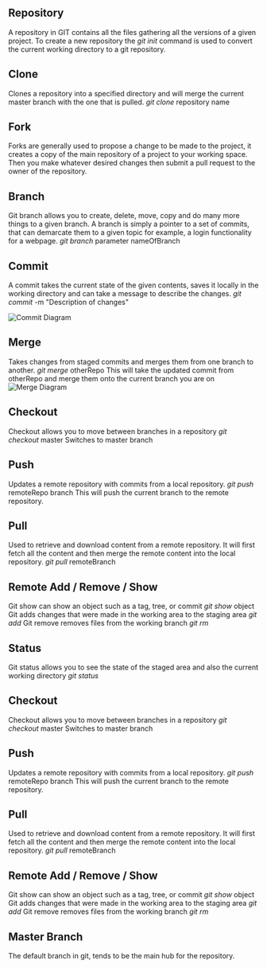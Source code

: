 ## Repository
A repository in GIT contains all the files gathering all the versions of a given project.
To create a new repository the *git init* command is used to convert the current working directory to a git repository.

## Clone 
Clones a repository into a specified directory and will merge the current master branch with the one that is pulled. 
*git clone* repository name

## Fork
Forks are generally used to propose a change to be made to the project, it creates a copy of the main repository of a project to your working space. Then you make whatever desired changes then submit a pull request to the owner of the repository.

## Branch
Git branch allows you to create, delete, move, copy and do many more things to a given branch. A branch is simply a pointer to a set of commits, that can demarcate them to a given topic for example, a login functionality for a webpage.
*git branch* parameter nameOfBranch

## Commit
A commit takes the current state of the given contents, saves it locally in the working directory and can take a message to describe the changes.
*git commit* -m "Description of changes"

![Commit Diagram](https://media.geeksforgeeks.org/wp-content/uploads/20191122182103/staging_process.jpg)

## Merge
Takes changes from staged commits and merges them from one branch to another.
*git merge* otherRepo
This will take the updated commit from otherRepo and merge them onto the current branch you are on
![Merge Diagram](https://wac-cdn.atlassian.com/dam/jcr:83323200-3c57-4c29-9b7e-e67e98745427/Branch-1.png?cdnVersion=1251)

## Checkout
Checkout allows you to move between branches in a repository 
*git checkout* master
Switches to master branch

## Push
Updates a remote repository with commits from a local repository.
*git push* remoteRepo branch
This will push the current branch to the remote repository.

## Pull 
Used to retrieve and download content from a remote repository. It will first fetch all the content and then merge the remote content into the local repository.
*git pull* remoteBranch

## Remote Add / Remove / Show
Git show can show an object such as a tag, tree, or commit
*git show* object
Git adds changes that were made in the working area to the staging area
*git add*
Git remove removes files from the working branch
*git rm*

## Status
Git status allows you to see the state of the staged area and also the current working directory
*git status*

## Checkout
Checkout allows you to move between branches in a repository 
*git checkout* master
Switches to master branch

## Push
Updates a remote repository with commits from a local repository.
*git push* remoteRepo branch
This will push the current branch to the remote repository.

## Pull 
Used to retrieve and download content from a remote repository. It will first fetch all the content and then merge the remote content into the local repository.
*git pull* remoteBranch

## Remote Add / Remove / Show
Git show can show an object such as a tag, tree, or commit
*git show* object
Git adds changes that were made in the working area to the staging area
*git add*
Git remove removes files from the working branch
*git rm*

## Master Branch
The default branch in git, tends to be the main hub for the repository.


    

